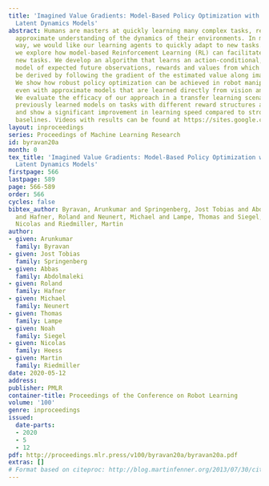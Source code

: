 ```yaml
---
title: 'Imagined Value Gradients: Model-Based Policy Optimization with Tranferable
  Latent Dynamics Models'
abstract: Humans are masters at quickly learning many complex tasks, relying on an
  approximate understanding of the dynamics of their environments. In much the same
  way, we would like our learning agents to quickly adapt to new tasks. In this paper,
  we explore how model-based Reinforcement Learning (RL) can facilitate transfer to
  new tasks. We develop an algorithm that learns an action-conditional, predictive
  model of expected future observations, rewards and values from which a policy can
  be derived by following the gradient of the estimated value along imagined trajectories.
  We show how robust policy optimization can be achieved in robot manipulation tasks
  even with approximate models that are learned directly from vision and proprioception.
  We evaluate the efficacy of our approach in a transfer learning scenario, re-using
  previously learned models on tasks with different reward structures and visual distractors,
  and show a significant improvement in learning speed compared to strong off-policy
  baselines. Videos with results can be found at https://sites.google.com/view/ivg-corl19
layout: inproceedings
series: Proceedings of Machine Learning Research
id: byravan20a
month: 0
tex_title: 'Imagined Value Gradients: Model-Based Policy Optimization with Tranferable
  Latent Dynamics Models'
firstpage: 566
lastpage: 589
page: 566-589
order: 566
cycles: false
bibtex_author: Byravan, Arunkumar and Springenberg, Jost Tobias and Abdolmaleki, Abbas
  and Hafner, Roland and Neunert, Michael and Lampe, Thomas and Siegel, Noah and Heess,
  Nicolas and Riedmiller, Martin
author:
- given: Arunkumar
  family: Byravan
- given: Jost Tobias
  family: Springenberg
- given: Abbas
  family: Abdolmaleki
- given: Roland
  family: Hafner
- given: Michael
  family: Neunert
- given: Thomas
  family: Lampe
- given: Noah
  family: Siegel
- given: Nicolas
  family: Heess
- given: Martin
  family: Riedmiller
date: 2020-05-12
address: 
publisher: PMLR
container-title: Proceedings of the Conference on Robot Learning
volume: '100'
genre: inproceedings
issued:
  date-parts:
  - 2020
  - 5
  - 12
pdf: http://proceedings.mlr.press/v100/byravan20a/byravan20a.pdf
extras: []
# Format based on citeproc: http://blog.martinfenner.org/2013/07/30/citeproc-yaml-for-bibliographies/
---
```

